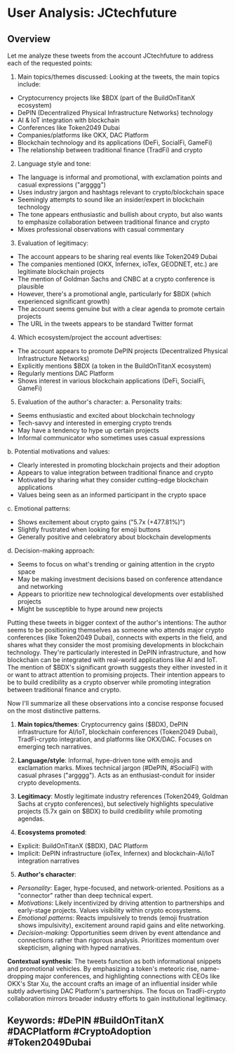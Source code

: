 # User Analysis: JCtechfuture

## Overview

<think>
Let me analyze these tweets from the account JCtechfuture to address each of the requested points:

1. Main topics/themes discussed:
Looking at the tweets, the main topics include:
- Cryptocurrency projects like $BDX (part of the BuildOnTitanX ecosystem)
- DePIN (Decentralized Physical Infrastructure Networks) technology
- AI & IoT integration with blockchain
- Conferences like Token2049 Dubai
- Companies/platforms like OKX, DAC Platform
- Blockchain technology and its applications (DeFi, SocialFi, GameFi)
- The relationship between traditional finance (TradFi) and crypto

2. Language style and tone:
- The language is informal and promotional, with exclamation points and casual expressions ("argggg")
- Uses industry jargon and hashtags relevant to crypto/blockchain space
- Seemingly attempts to sound like an insider/expert in blockchain technology
- The tone appears enthusiastic and bullish about crypto, but also wants to emphasize collaboration between traditional finance and crypto
- Mixes professional observations with casual commentary

3. Evaluation of legitimacy:
- The account appears to be sharing real events like Token2049 Dubai
- The companies mentioned (OKX, Infernex, ioTex, GEODNET, etc.) are legitimate blockchain projects
- The mention of Goldman Sachs and CNBC at a crypto conference is plausible
- However, there's a promotional angle, particularly for $BDX (which experienced significant growth)
- The account seems genuine but with a clear agenda to promote certain projects
- The URL in the tweets appears to be standard Twitter format

4. Which ecosystem/project the account advertises:
- The account appears to promote DePIN projects (Decentralized Physical Infrastructure Networks)
- Explicitly mentions $BDX (a token in the BuildOnTitanX ecosystem)
- Regularly mentions DAC Platform
- Shows interest in various blockchain applications (DeFi, SocialFi, GameFi)

5. Evaluation of the author's character:
a. Personality traits:
- Seems enthusiastic and excited about blockchain technology
- Tech-savvy and interested in emerging crypto trends
- May have a tendency to hype up certain projects
- Informal communicator who sometimes uses casual expressions

b. Potential motivations and values:
- Clearly interested in promoting blockchain projects and their adoption
- Appears to value integration between traditional finance and crypto
- Motivated by sharing what they consider cutting-edge blockchain applications
- Values being seen as an informed participant in the crypto space

c. Emotional patterns:
- Shows excitement about crypto gains ("5.7x (+477.81%)")
- Slightly frustrated when looking for emoji buttons
- Generally positive and celebratory about blockchain developments

d. Decision-making approach:
- Seems to focus on what's trending or gaining attention in the crypto space
- May be making investment decisions based on conference attendance and networking
- Appears to prioritize new technological developments over established projects
- Might be susceptible to hype around new projects

Putting these tweets in bigger context of the author's intentions:
The author seems to be positioning themselves as someone who attends major crypto conferences (like Token2049 Dubai), connects with experts in the field, and shares what they consider the most promising developments in blockchain technology. They're particularly interested in DePIN infrastructure, and how blockchain can be integrated with real-world applications like AI and IoT. The mention of $BDX's significant growth suggests they either invested in it or want to attract attention to promising projects. Their intention appears to be to build credibility as a crypto observer while promoting integration between traditional finance and crypto.

Now I'll summarize all these observations into a concise response focused on the most distinctive patterns.
</think>

1. **Main topics/themes**: Cryptocurrency gains ($BDX), DePIN infrastructure for AI/IoT, blockchain conferences (Token2049 Dubai), TradFi-crypto integration, and platforms like OKX/DAC. Focuses on emerging tech narratives.

2. **Language/style**: Informal, hype-driven tone with emojis and exclamation marks. Mixes technical jargon (#DePIN, #SocialFi) with casual phrases ("argggg"). Acts as an enthusiast-conduit for insider crypto developments.

3. **Legitimacy**: Mostly legitimate industry references (Token2049, Goldman Sachs at crypto conferences), but selectively highlights speculative projects (5.7x gain on $BDX) to build credibility while promoting agendas.

4. **Ecosystems promoted**: 
- Explicit: BuildOnTitanX ($BDX), DAC Platform
- Implicit: DePIN infrastructure (ioTex, Infernex) and blockchain-AI/IoT integration narratives

5. **Author's character**:
- *Personality*: Eager, hype-focused, and network-oriented. Positions as a "connector" rather than deep technical expert.
- *Motivations*: Likely incentivized by driving attention to partnerships and early-stage projects. Values visibility within crypto ecosystems.
- *Emotional patterns*: Reacts impulsively to trends (emoji frustration shows impulsivity), excitement around rapid gains and elite networking.
- *Decision-making*: Opportunities seem driven by event attendance and connections rather than rigorous analysis. Prioritizes momentum over skepticism, aligning with hyped narratives.

**Contextual synthesis**: The tweets function as both informational snippets and promotional vehicles. By emphasizing a token's meteoric rise, name-dropping major conferences, and highlighting connections with CEOs like OKX's Star Xu, the account crafts an image of an influential insider while subtly advertising DAC Platform's partnerships. The focus on TradFi-crypto collaboration mirrors broader industry efforts to gain institutional legitimacy.

Keywords: #DePIN #BuildOnTitanX #DACPlatform #CryptoAdoption #Token2049Dubai
---
